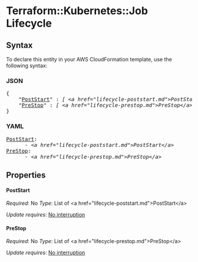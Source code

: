 # Terraform::Kubernetes::Job Lifecycle

## Syntax

To declare this entity in your AWS CloudFormation template, use the following syntax:

### JSON

<pre>
{
    "<a href="#poststart" title="PostStart">PostStart</a>" : <i>[ &lt;a href=&#34;lifecycle-poststart.md&#34;&gt;PostStart&lt;/a&gt;, ... ]</i>,
    "<a href="#prestop" title="PreStop">PreStop</a>" : <i>[ &lt;a href=&#34;lifecycle-prestop.md&#34;&gt;PreStop&lt;/a&gt;, ... ]</i>
}
</pre>

### YAML

<pre>
<a href="#poststart" title="PostStart">PostStart</a>: <i>
      - &lt;a href=&#34;lifecycle-poststart.md&#34;&gt;PostStart&lt;/a&gt;</i>
<a href="#prestop" title="PreStop">PreStop</a>: <i>
      - &lt;a href=&#34;lifecycle-prestop.md&#34;&gt;PreStop&lt;/a&gt;</i>
</pre>

## Properties

#### PostStart

_Required_: No
_Type_: List of &lt;a href=&#34;lifecycle-poststart.md&#34;&gt;PostStart&lt;/a&gt;

_Update requires_: [No interruption](https://docs.aws.amazon.com/AWSCloudFormation/latest/UserGuide/using-cfn-updating-stacks-update-behaviors.html#update-no-interrupt)

#### PreStop

_Required_: No
_Type_: List of &lt;a href=&#34;lifecycle-prestop.md&#34;&gt;PreStop&lt;/a&gt;

_Update requires_: [No interruption](https://docs.aws.amazon.com/AWSCloudFormation/latest/UserGuide/using-cfn-updating-stacks-update-behaviors.html#update-no-interrupt)

